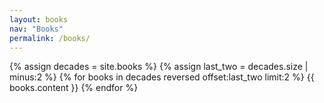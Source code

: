 ```yaml
---
layout: books
nav: "Books"
permalink: /books/
---
```


{% assign decades = site.books %}
{% assign last_two = decades.size | minus:2 %}
{% for books in decades reversed offset:last_two limit:2 %}
{{ books.content }}
{% endfor %}
